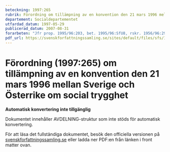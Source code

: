 ```yaml
---
beteckning: 1997:265
rubrik: Förordning om tillämpning av en konvention den 21 mars 1996 mellan Sverige och Österrike om social trygghet
departement: Socialdepartementet
utfardad_datum: 1997-05-29
publicerad_datum: 2007-08-31
forarbeten: "Jfr prop. 1995/96:203, bet. 1995/96:SfU8, rskr. 1956/96:294"
pdf_url: https://svenskforfattningssamling.se/sites/default/files/sfs/1997-05/SFS1997-265.pdf
---
```


# Förordning (1997:265) om tillämpning av en konvention den 21 mars 1996 mellan Sverige och Österrike om social trygghet

**Automatisk konvertering inte tillgänglig**

Dokumentet innehåller AVDELNING-struktur som inte stöds för automatisk konvertering.

För att läsa det fullständiga dokumentet, besök den officiella versionen på [svenskforfattningssamling.se](https://svenskforfattningssamling.se/) eller ladda ner PDF:en från länken i front matter ovan.